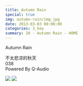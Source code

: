 ```yaml
---
title: Autumn Rain
special: true
img: autumn-rain/img.jpg
date: 2013-03-03 00:00:00
categories: 3_key
summary: 20 - Autumn Rain - HOME
---
```


Autumn Rain

不太悲凉的秋天  
038  
Powered By Q-Audio  

![](img.jpg)
![](cover.jpg)
